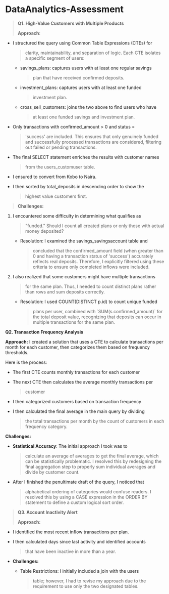 # DataAnalytics-Assessment

> **Q1. High-Value Customers with Multiple Products**
>
> **Approach**:

-   I structured the query using Common Table Expressions (CTEs) for
    > clarity, maintainability, and separation of logic. Each CTE
    > isolates a specific segment of users:

    -   savings_plans: captures users with at least one regular savings
        > plan that have received confirmed deposits.

    -   investment_plans: captures users with at least one funded
        > investment plan.

    -   cross_sell_customers: joins the two above to find users who have
        > at least one funded savings and investment plan.

-   Only transactions with confirmed_amount \> 0 and status =
    > \'success\' are included. This ensures that only genuinely funded
    > and successfully processed transactions are considered, filtering
    > out failed or pending transactions.

-   The final SELECT statement enriches the results with customer names
    > from the users_customuser table.

-   I ensured to convert from Kobo to Naira.

-   I then sorted by total_deposits in descending order to show the
    > highest value customers first.

> **Challenges:**

1.  I encountered some difficulty in determining what qualifies as
    > \"funded.\" Should I count all created plans or only those with
    > actual money deposited?

    -   Resolution: I examined the savings_savingsaccount table and
        > concluded that the confirmed_amount field (when greater than 0
        > and having a transaction status of \'success\') accurately
        > reflects real deposits. Therefore, I explicitly filtered using
        > these criteria to ensure only completed inflows were included.

2.  I also realized that some customers might have multiple transactions
    > for the same plan. Thus, I needed to count distinct plans rather
    > than rows and sum deposits correctly.

    -   Resolution: I used COUNT(DISTINCT p.id) to count unique funded
        > plans per user, combined with \`SUM(s.confirmed_amount)\` for
        > the total deposit value, recognizing that deposits can occur
        > in multiple transactions for the same plan.

**Q2. Transaction Frequency Analysis**

**Approach:** I created a solution that uses a CTE to calculate
transactions per month for each customer, then categorizes them based on
frequency thresholds.

Here is the process:

-   The first CTE counts monthly transactions for each customer

-   The next CTE then calculates the average monthly transactions per
    > customer

-   I then categorized customers based on transaction frequency

-   I then calculated the final average in the main query by dividing
    > the total transactions per month by the count of customers in each
    > frequency category.

**Challenges:**

-   **Statistical Accuracy**: The initial approach I took was to
    > calculate an average of averages to get the final average, which
    > can be statistically problematic. I resolved this by redesigning
    > the final aggregation step to properly sum individual averages and
    > divide by customer count.

-   After I finished the penultimate draft of the query, I noticed that
    > alphabetical ordering of categories would confuse readers. I
    > resolved this by using a CASE expression in the ORDER BY statement
    > to define a custom logical sort order.

> **Q3. Account Inactivity Alert**
>
> **Approach:**

-   I identified the most recent inflow transactions per plan.

-   I then calculated days since last activity and identified accounts
    > that have been inactive in more than a year.

-   **Challenges:**

    -   Table Restrictions: I initially included a join with the users
        > table; however, I had to revise my approach due to the
        > requirement to use only the two designated tables.